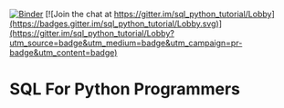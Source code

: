 [![Binder](https://mybinder.org/badge.svg)](https://mybinder.org/v2/gh/meatballs/sql_python_notebooks/master) [![Join the chat at https://gitter.im/sql_python_tutorial/Lobby](https://badges.gitter.im/sql_python_tutorial/Lobby.svg)](https://gitter.im/sql_python_tutorial/Lobby?utm_source=badge&utm_medium=badge&utm_campaign=pr-badge&utm_content=badge)
# SQL For Python Programmers
